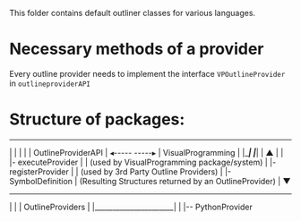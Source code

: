 This folder contains default outliner classes for various languages.

Necessary methods of a provider
================================
Every outline provider needs to
implement the interface `VPOutlineProvider` in `outlineproviderAPI`

Structure of packages:
========================

 ______________________                    _____________________
|                      |                  |                     |
|  OutlineProviderAPI  |   ◂----- -----▸  |  VisualProgramming  |
|______________________|                  |_____________________|
                  |
           ▲      |
           |      |- executeProvider
           |      |        (used by VisualProgramming package/system)
           |      |- registerProvider
           |      |        (used by 3rd Party Outline Providers)
           |      |- SymbolDefinition
           |               (Resulting Structures returned by an OutlineProvider)
           |
           ▼
 ______________________
|                      |
|  OutlineProviders    |
|______________________|
    |
    |-- PythonProvider